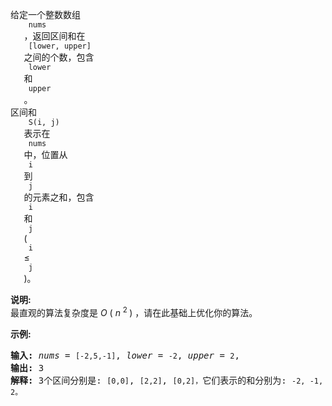 <html>
 <body>
  <p>
   给定一个整数数组
   <code>
    nums
   </code>
   ，返回区间和在
   <code>
    [lower, upper]
   </code>
   之间的个数，包含
   <code>
    lower
   </code>
   和
   <code>
    upper
   </code>
   。
   <br/>
   区间和
   <code>
    S(i, j)
   </code>
   表示在
   <code>
    nums
   </code>
   中，位置从
   <code>
    i
   </code>
   到
   <code>
    j
   </code>
   的元素之和，包含
   <code>
    i
   </code>
   和
   <code>
    j
   </code>
   (
   <code>
    i
   </code>
   ≤
   <code>
    j
   </code>
   )。
  </p>
  <p>
   <strong>
    说明:
   </strong>
   <br/>
   最直观的算法复杂度是
   <em>
    O
   </em>
   (
   <em>
    n
   </em>
   <sup>
    2
   </sup>
   ) ，请在此基础上优化你的算法。
  </p>
  <p>
   <strong>
    示例:
   </strong>
  </p>
  <pre><strong>输入: </strong><em>nums</em> = <code>[-2,5,-1]</code>, <em>lower</em> = <code>-2</code>, <em>upper</em> = <code>2</code>,
<strong>输出: </strong>3 
<strong>解释: </strong>3个区间分别是: <code>[0,0]</code>, <code>[2,2]</code>, <code>[0,2]，</code>它们表示的和分别为: <code>-2, -1, 2。</code>
</pre>
 </body>
</html>